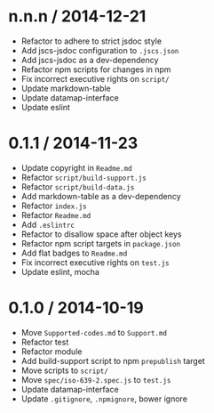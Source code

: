 
n.n.n / 2014-12-21
==================

  * Refactor to adhere to strict jsdoc style
  * Add jscs-jsdoc configuration to `.jscs.json`
  * Add jscs-jsdoc as a dev-dependency
  * Refactor npm scripts for changes in npm
  * Fix incorrect executive rights on `script/`
  * Update markdown-table
  * Update datamap-interface
  * Update eslint

0.1.1 / 2014-11-23
==================

 * Update copyright in `Readme.md`
 * Refactor `script/build-support.js`
 * Refactor `script/build-data.js`
 * Add markdown-table as a dev-dependency
 * Refactor `index.js`
 * Refactor `Readme.md`
 * Add `.eslintrc`
 * Refactor to disallow space after object keys
 * Refactor npm script targets in `package.json`
 * Add flat badges to `Readme.md`
 * Fix incorrect executive rights on `test.js`
 * Update eslint, mocha

0.1.0 / 2014-10-19
==================

 * Move `Supported-codes.md` to `Support.md`
 * Refactor test
 * Refactor module
 * Add build-support script to npm `prepublish` target
 * Move scripts to `script/`
 * Move `spec/iso-639-2.spec.js` to `test.js`
 * Update datamap-interface
 * Update `.gitignore`, `.npmignore`, bower ignore
